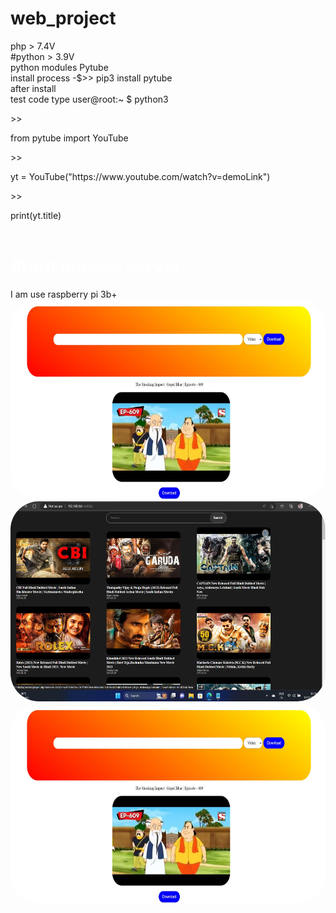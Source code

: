 # web_project
php > 7.4V<br>
#python > 3.9V<br>
python modules Pytube<br>
install process -$>> pip3 install pytube<br>
after install<br>
test code type user@root:~ $ python3<br>
<p>>></p> from pytube import YouTube<br>
<p>>></p> yt = YouTube("https://www.youtube.com/watch?v=demoLink")<br>
<p>>></p> print(yt.title)<br>
<br><h1 style="color: white">
#root access server</h1>
I am use raspberry pi 3b+
<br>
<img src="https://raw.githubusercontent.com/SouravApiDev/web_project/main/demo.jpeg" style="height: 320px; width: 560px; border-radius: 45px;">
<br>
<img src="https://raw.githubusercontent.com/SouravApiDev/web_project/main/youtube.png" style="height: 320px; width: 560px; border-radius: 45px;">
<br>
<img src="https://raw.githubusercontent.com/SouravApiDev/web_project/main/demo.jpeg" style="height: 320px; width: 560px; border-radius: 45px;">
